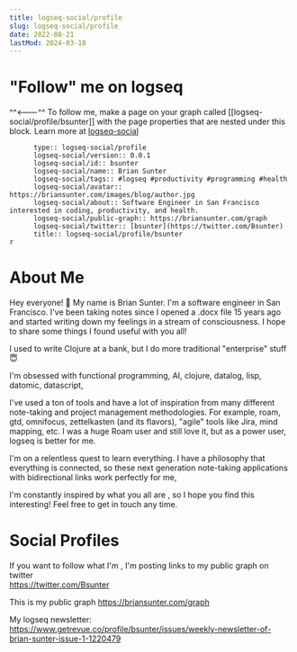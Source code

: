 ```yaml
---
title: logseq-social/profile
slug: logseq-social/profile
date: 2022-08-21
lastMod: 2024-03-18
---
```


# "Follow" me on logseq


^^<---^^ To follow me, make a page on your graph called [[logseq-social/profile/bsunter]] with the page properties that are nested under this block. Learn more at [logseq-social](https://briansunter.com/graph/#/page/logseq-social)

```		  public:: true
	  type:: logseq-social/profile
	  logseq-social/version:: 0.0.1
	  logseq-social/id:: bsunter
	  logseq-social/name:: Brian Sunter
	  logseq-social/tags:: #logseq #productivity #programming #health
	  logseq-social/avatar:: https://briansunter.com/images/blog/author.jpg
	  logseq-social/about:: Software Engineer in San Francisco interested in coding, productivity, and health.
	  logseq-social/public-graph:: https://briansunter.com/graph
	  logseq-social/twitter:: [bsunter](https://twitter.com/Bsunter)
	  title:: logseq-social/profile/bsunter
r
```

# About Me


Hey everyone! 👋 My name is Brian Sunter. I'm a software engineer in San Francisco.  I've been taking notes since I opened a .docx file 15 years ago and started writing down my feelings in a stream of consciousness.  I hope to share some things I found useful with you all!

I used to write Clojure at a bank, but  I do more traditional "enterprise" stuff 😇

I'm obsessed with functional programming, AI, clojure, datalog, lisp, datomic, datascript,

I've used a ton of tools and have a lot of inspiration from many different note-taking and project management methodologies. For example, roam, gtd, omnifocus, zettelkasten (and its flavors), "agile" tools like Jira, mind mapping, etc. I was a huge Roam user and still love it, but as a power user, logseq is better for me.

I'm on a relentless quest to learn everything. I have a philosophy that everything is connected, so these next generation note-taking applications with bidirectional links work perfectly for me,

I'm constantly inspired by what you all are , so I hope you find this interesting! Feel free to get in touch any time.

# Social Profiles


If you want to follow what I'm , I'm posting links to my public graph on twitter   
https://twitter.com/Bsunter

This is my public graph https://briansunter.com/graph

My logseq newsletter: https://www.getrevue.co/profile/bsunter/issues/weekly-newsletter-of-brian-sunter-issue-1-1220479

